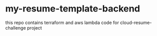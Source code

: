 # my-resume-template-backend
this repo contains terraform and aws lambda code for cloud-resume-challenge project
